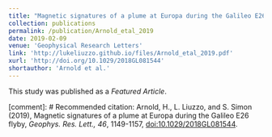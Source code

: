 ```yaml
---
title: "Magnetic signatures of a plume at Europa during the Galileo E26 flyby"
collection: publications
permalink: /publication/Arnold_etal_2019
date: 2019-02-09
venue: 'Geophysical Research Letters'
link: 'http://lukeliuzzo.github.io/files/Arnold_etal_2019.pdf'
xurl: 'http://doi.org/10.1029/2018GL081544'
shortauthor: 'Arnold et al.'
---
```


This study was published as a <i>Featured Article</i>.

[comment]: # Recommended citation: Arnold, H., L. Liuzzo, and S. Simon (2019), Magnetic signatures of a plume at Europa during the Galileo E26 flyby, <i>Geophys. Res. Lett., 46</i>, 1149-1157, [doi:10.1029/2018GL081544](https://doi.org/10.1029/2018GL081544).
